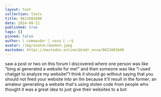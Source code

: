 ```yaml
---
layout: toot
collection: toots
title: 0821083600
date: 2024-08-21
published: true
tags: []
pinned: false
author: ⸸ commander ░ nova ⸸ :~$
avatar: /img/avatar/daemon.jpeg
mastodon: https://mastodon.online/@cmdr_nova/0821083600
---
```


saw a post or two on this forum I discovered where one person was like "bing ai generated a website for me!" and then someone was like "i used chatgpt to analyze my website!"I think it should go without saying that you should not feed your website into an llm because it'll result in the former; an amateur generating a website that's using stolen code from people who thought it was a great idea to just give their websites to a bot
